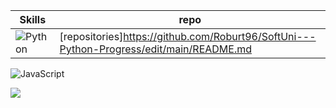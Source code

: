 

| Skills | repo |
|--------|------|
![Python](https://img.shields.io/badge/Python-blue)|[repositories]https://github.com/Roburt96/SoftUni---Python-Progress/edit/main/README.md|
![JavaScript](https://img.shields.io/badge/JavaScript-yellow)



[![](https://visitcount.itsvg.in/api?id=Roburt&label=Profile%20Views&color=4&icon=0&pretty=true)](https://visitcount.itsvg.in)
